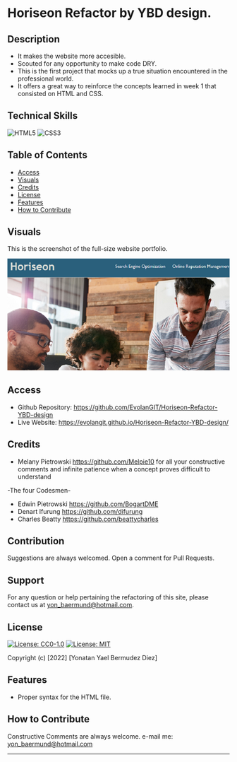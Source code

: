 # Horiseon Refactor by YBD design.

## Description

- It makes the website more accesible.
- Scouted for any opportunity to make code DRY.
- This is the first project that mocks up a true situation encountered in the professional world.
- It offers a great way to reinforce the concepts learned in week 1 that consisted on HTML and CSS.

## Technical Skills

![HTML5](https://img.shields.io/badge/html5-%23E34F26.svg?style=for-the-badge&logo=html5&logoColor=white)
![CSS3](https://img.shields.io/badge/css3-%231572B6.svg?style=for-the-badge&logo=css3&logoColor=white)

## Table of Contents

- [Access](#access)
- [Visuals](#visuals)
- [Credits](#credits)
- [License](#license)
- [Features](#features)
- [How to Contribute](#how-to-contribute)

## Visuals

This is the screenshot of the full-size website portfolio.
    
![alt fullsite](./assets/images/horiseonShowcase.png)
    

## Access

- Github Repository: https://github.com/EvolanGIT/Horiseon-Refactor-YBD-design
- Live Website: https://evolangit.github.io/Horiseon-Refactor-YBD-design/

## Credits
- Melany Pietrowski https://github.com/Melpie10 for all your constructive comments and infinite patience when a concept proves difficult to understand

-The four Codesmen- 
- Edwin Pietrowski https://github.com/BogartDME
- Denart Ifurung https://github.com/difurung
- Charles Beatty https://github.com/beattycharles

## Contribution

Suggestions are always welcomed. Open a comment for Pull Requests.

## Support

For any question or help pertaining the refactoring of this site, please contact us at yon_baermund@hotmail.com.

## License

[![License: CC0-1.0](https://licensebuttons.net/l/zero/1.0/80x15.png)](http://creativecommons.org/publicdomain/zero/1.0/)
[![License: MIT](https://img.shields.io/badge/License-MIT-yellow.svg)](https://opensource.org/licenses/MIT)



Copyright (c) [2022] [Yonatan Yael Bermudez Diez]


## Features

- Proper syntax for the HTML file.


## How to Contribute

Constructive Comments are always welcome. e-mail me: yon_baermund@hotmail.com

---
